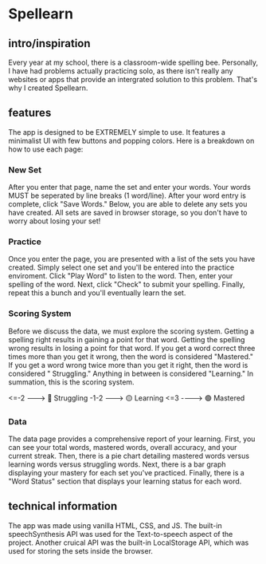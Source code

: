 # Spellearn

## intro/inspiration

Every year at my school, there is a classroom-wide spelling bee. Personally, I
have had problems actually practicing solo, as there isn't really any
websites or apps that provide an intergrated solution to this problem. That's
why I created Spellearn.

## features

The app is designed to be EXTREMELY simple to use. It features a minimalist UI
with few buttons and popping colors. Here is a breakdown on how to use
each page:

### New Set

After you enter that page, name the set and enter your words. Your words MUST
be seperated by line breaks (1 word/line). After your word entry is complete,
click "Save Words." Below, you are able to delete any sets you have created.
All sets are saved in browser storage, so you don't have to worry about
losing your set!

### Practice

Once you enter the page, you are presented with a list of the sets
you have created. Simply select one set and you'll be entered into the
practice enviroment. Click "Play Word" to listen to the word. Then, enter your
spelling of the word. Next, click "Check" to submit your spelling. Finally, repeat
this a bunch and you'll eventually learn the set.

### Scoring System

Before we discuss the data, we must explore the scoring system. Getting a
spelling right results in gaining a point for that word. Getting the spelling
wrong results in losing a point for that word. If you get a word correct three
times more than you get it wrong, then the word is considered "Mastered." If you
get a word wrong twice more than you get it right, then the word is considered "
Struggling." Anything in between is considered "Learning." In summation, this
is the scoring system.

<=-2 ---> 🔴 Struggling
-1-2 ---> 🟡 Learning
<=3 ----> 🟢 Mastered

### Data

The data page provides a comprehensive report of your learning. First, you
can see your total words, mastered words, overall accuracy, and your
current streak. Then, there is a pie chart detailing mastered words versus
learning words versus struggling words. Next, there is a bar graph
displaying your mastery for each set you've practiced. Finally, there is
a "Word Status" section that displays your learning status for each word.

## technical information

The app was made using vanilla HTML, CSS, and JS. The built-in speechSynthesis API
was used for the Text-to-speech aspect of the project. Another cruical API was
the built-in LocalStorage API, which was used for storing the sets inside
the browser.
